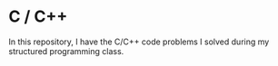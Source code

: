 # C / C++ 
In this repository, I have the C/C++ code problems I solved during my structured programming class.
